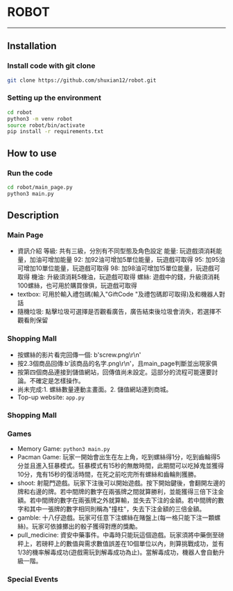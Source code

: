 # ROBOT
---
## Installation

### Install code with git clone
    
``` bash
git clone https://github.com/shuxian12/robot.git
```

### Setting up the environment

``` bash
cd robot
python3 -m venv robot
source robot/bin/activate
pip install -r requirements.txt
```

## How to use

### Run the code

``` bash
cd robot/main_page.py
python3 main.py
```

## Description

### Main Page
* 資訊介紹
    等級: 共有三級，分別有不同型態及角色設定
    能量: 玩遊戲須消耗能量，加油可增加能量
    92: 加92油可增加5單位能量，玩遊戲可取得
    95: 加95油可增加10單位能量，玩遊戲可取得
    98: 加98油可增加15單位能量，玩遊戲可取得
    機油: 升級須消耗5機油，玩遊戲可取得
    螺絲: 遊戲中的錢，升級須消耗100螺絲，也可用於購買傢俱，玩遊戲可取得
* textbox: 可用於輸入禮包碼(輸入"GiftCode "及禮包碼即可取得)及和機器人對話
* 隨機垃圾: 點擊垃圾可選擇是否觀看廣告，廣告結束後垃圾會消失，若選擇不觀看則保留

### Shopping Mall
* 按螺絲的影片看完回傳一個: b'screw.png\r\n'
* 按2.3個商品回傳:b'該商品的名字.png\r\n'，且main_page判斷並出現家俱
* 按第四個商品連接到儲值網站，回傳值尚未設定。這部分的流程可能還要討論。不確定是怎樣操作。
* 尚未完成:1. 螺絲數量連動主畫面。2. 儲值網站連到商城。
* Top-up website: `app.py` 

### Shopping Mall

### Games

* Memory Game:  `python3 main.py`
* Pacman Game: 
玩家一開始會出生在左上角，吃到螺絲得1分，吃到齒輪得5分並且進入狂暴模式。狂暴模式有15秒的無敵時間，此期間可以吃掉鬼並獲得10分，鬼有15秒的復活時間，在死之前吃完所有螺絲和齒輪則獲勝。
* shoot:
射龍門遊戲。玩家下注後可以開始遊戲。按下開始鍵後，會翻開左邊的牌和右邊的牌。若中間牌的數字在兩張牌之間就算勝利，並能獲得三倍下注金額。若中間牌的數字在兩張牌之外就算輸，並失去下注的金額。若中間牌的數字和其中一張牌的數字相同則稱為"撞柱"，失去下注金額的三倍金額。
* gamble:
十八仔遊戲。玩家可任意下注螺絲在賭盤上(每一格只能下注一顆螺絲)。玩家可依據擲出的骰子獲得對應的獎勵。
* pull_medicine:
資安中藥事件。中毒時只能玩這個遊戲。玩家須將中藥倒至磅秤上，若磅秤上的數值與需求數值誤差在10個單位以內，則算挑戰成功，並有1/3的機率解毒成功(遊戲需玩到解毒成功為止)。當解毒成功，機器人會自動升級一階。

### Special Events
